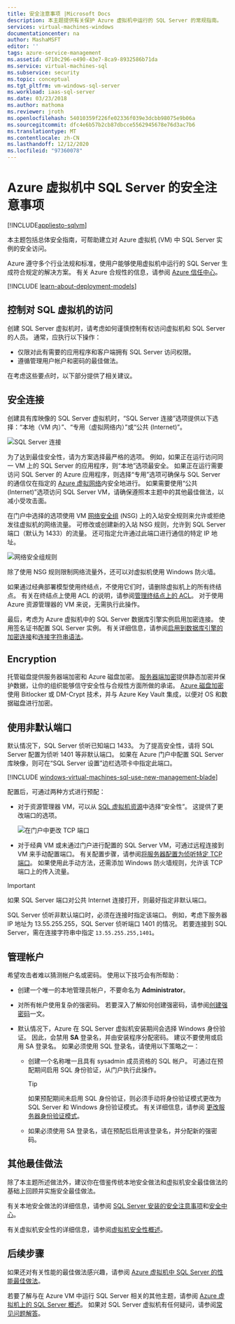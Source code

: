 ```yaml
---
title: 安全注意事项 |Microsoft Docs
description: 本主题提供有关保护 Azure 虚拟机中运行的 SQL Server 的常规指南。
services: virtual-machines-windows
documentationcenter: na
author: MashaMSFT
editor: ''
tags: azure-service-management
ms.assetid: d710c296-e490-43e7-8ca9-8932586b71da
ms.service: virtual-machines-sql
ms.subservice: security
ms.topic: conceptual
ms.tgt_pltfrm: vm-windows-sql-server
ms.workload: iaas-sql-server
ms.date: 03/23/2018
ms.author: mathoma
ms.reviewer: jroth
ms.openlocfilehash: 54010359f226fe02336f039e3dcbb98075e9b06a
ms.sourcegitcommit: dfc4e6b57b2cb87dbcce5562945678e76d3ac7b6
ms.translationtype: MT
ms.contentlocale: zh-CN
ms.lasthandoff: 12/12/2020
ms.locfileid: "97360078"
---
```

# <a name="security-considerations-for-sql-server-on-azure-virtual-machines"></a>Azure 虚拟机中 SQL Server 的安全注意事项
[!INCLUDE[appliesto-sqlvm](../../includes/appliesto-sqlvm.md)]

本主题包括总体安全指南，可帮助建立对 Azure 虚拟机 (VM) 中 SQL Server 实例的安全访问。

Azure 遵守多个行业法规和标准，使用户能够使用虚拟机中运行的 SQL Server 生成符合规定的解决方案。 有关 Azure 合规性的信息，请参阅 [Azure 信任中心](https://azure.microsoft.com/support/trust-center/)。

[!INCLUDE [learn-about-deployment-models](../../../../includes/learn-about-deployment-models-both-include.md)]

## <a name="control-access-to-the-sql-virtual-machine"></a>控制对 SQL 虚拟机的访问

创建 SQL Server 虚拟机时，请考虑如何谨慎控制有权访问虚拟机和 SQL Server 的人员。 通常，应执行以下操作：

- 仅限对此有需要的应用程序和客户端拥有 SQL Server 访问权限。
- 遵循管理用户帐户和密码的最佳做法。

在考虑这些要点时，以下部分提供了相关建议。

## <a name="secure-connections"></a>安全连接

创建具有库映像的 SQL Server 虚拟机时，“SQL Server 连接”选项提供以下选择：“本地（VM 内）”、“专用（虚拟网络内）”或“公共 (Internet)”。

![SQL Server 连接](./media/security-considerations-best-practices/sql-vm-connectivity-option.png)

为了达到最佳安全性，请为方案选择最严格的选项。 例如，如果正在运行访问同一 VM 上的 SQL Server 的应用程序，则“本地”选项最安全。 如果正在运行需要访问 SQL Server 的 Azure 应用程序，则选择“专用”选项可确保与 SQL Server 的通信仅在指定的 [Azure 虚拟网络](../../../virtual-network/virtual-networks-overview.md)内安全地进行。 如果需要使用“公共(Internet)”选项访问 SQL Server VM，请确保遵照本主题中的其他最佳做法，以减小受攻击面。

在门户中选择的选项使用 VM [网络安全组](../../../active-directory/identity-protection/concept-identity-protection-security-overview.md) (NSG) 上的入站安全规则来允许或拒绝发往虚拟机的网络流量。 可修改或创建新的入站 NSG 规则，允许到 SQL Server 端口（默认为 1433）的流量。 还可指定允许通过此端口进行通信的特定 IP 地址。

![网络安全组规则](./media/security-considerations-best-practices/sql-vm-network-security-group-rules.png)

除了使用 NSG 规则限制网络流量外，还可以对虚拟机使用 Windows 防火墙。

如果通过经典部署模型使用终结点，不使用它们时，请删除虚拟机上的所有终结点。 有关在终结点上使用 ACL 的说明，请参阅[管理终结点上的 ACL](/previous-versions/azure/virtual-machines/windows/classic/setup-endpoints#manage-the-acl-on-an-endpoint)。 对于使用 Azure 资源管理器的 VM 来说，无需执行此操作。

最后，考虑为 Azure 虚拟机中的 SQL Server 数据库引擎实例启用加密连接。 使用签名证书配置 SQL Server 实例。 有关详细信息，请参阅[启用到数据库引擎的加密连接](/sql/database-engine/configure-windows/enable-encrypted-connections-to-the-database-engine)和[连接字符串语法](/dotnet/framework/data/adonet/connection-string-syntax)。

## <a name="encryption"></a>Encryption

托管磁盘提供服务器端加密和 Azure 磁盘加密。 [服务器端加密](../../../virtual-machines/disk-encryption.md)提供静态加密并保护数据，让你的组织能够信守安全性与合规性方面所做的承诺。 [Azure 磁盘加密](../../../security/fundamentals/azure-disk-encryption-vms-vmss.md)使用 Bitlocker 或 DM-Crypt 技术，并与 Azure Key Vault 集成，以便对 OS 和数据磁盘进行加密。 

## <a name="use-a-non-default-port"></a>使用非默认端口

默认情况下，SQL Server 侦听已知端口 1433。 为了提高安全性，请将 SQL Server 配置为侦听 1401 等非默认端口。 如果在 Azure 门户中配置 SQL Server 库映像，则可在“SQL Server 设置”边栏选项卡中指定此端口。

[!INCLUDE [windows-virtual-machines-sql-use-new-management-blade](../../../../includes/windows-virtual-machines-sql-new-resource.md)]

配置后，可通过两种方式进行预配：

- 对于资源管理器 VM，可以从 [SQL 虚拟机资源](manage-sql-vm-portal.md#access-the-sql-virtual-machines-resource)中选择“安全性”。 这提供了更改端口的选项。

  ![在门户中更改 TCP 端口](./media/security-considerations-best-practices/sql-vm-change-tcp-port.png)

- 对于经典 VM 或未通过门户进行配置的 SQL Server VM，可通过远程连接到 VM 来手动配置端口。 有关配置步骤，请参阅[将服务器配置为侦听特定 TCP 端口](/sql/database-engine/configure-windows/configure-a-server-to-listen-on-a-specific-tcp-port)。 如果使用此手动方法，还需添加 Windows 防火墙规则，允许该 TCP 端口上的传入流量。

> [!IMPORTANT]
> 如果 SQL Server 端口对公共 Internet 连接打开，则最好指定非默认端口。

SQL Server 侦听非默认端口时，必须在连接时指定该端口。 例如，考虑下服务器 IP 地址为 13.55.255.255，SQL Server 侦听端口 1401 的情况。 若要连接到 SQL Server，需在连接字符串中指定 `13.55.255.255,1401`。

## <a name="manage-accounts"></a>管理帐户

希望攻击者难以猜测帐户名或密码。 使用以下技巧会有所帮助：

- 创建一个唯一的本地管理员帐户，不要命名为 **Administrator**。

- 对所有帐户使用复杂的强密码。 若要深入了解如何创建强密码，请参阅[创建强密码](https://support.microsoft.com/instantanswers/9bd5223b-efbe-aa95-b15a-2fb37bef637d/create-a-strong-password)一文。

- 默认情况下，Azure 在 SQL Server 虚拟机安装期间会选择 Windows 身份验证。 因此，会禁用 **SA** 登录名，并由安装程序分配密码。 建议不要使用或启用 SA 登录名。 如果必须使用 SQL 登录名，请使用以下策略之一：

  - 创建一个名称唯一且具有 sysadmin 成员资格的 SQL 帐户。 可通过在预配期间启用 SQL 身份验证，从门户执行此操作。

    > [!TIP] 
    > 如果预配期间未启用 SQL 身份验证，则必须手动将身份验证模式更改为 SQL Server 和 Windows 身份验证模式。 有关详细信息，请参阅 [更改服务器身份验证模式](/sql/database-engine/configure-windows/change-server-authentication-mode)。

  - 如果必须使用 SA 登录名，请在预配后启用该登录名，并分配新的强密码。

## <a name="additional-best-practices"></a>其他最佳做法

除了本主题所述做法外，建议你在借鉴传统本地安全做法和虚拟机安全最佳做法的基础上回顾并实施安全最佳做法。 

有关本地安全做法的详细信息，请参阅 [SQL Server 安装的安全注意事项](/sql/sql-server/install/security-considerations-for-a-sql-server-installation)和[安全中心](/sql/relational-databases/security/security-center-for-sql-server-database-engine-and-azure-sql-database)。 

有关虚拟机安全性的详细信息，请参阅[虚拟机安全性概述](../../../security/fundamentals/virtual-machines-overview.md)。


## <a name="next-steps"></a>后续步骤

如果还对有关性能的最佳做法感兴趣，请参阅 [Azure 虚拟机中 SQL Server 的性能最佳做法](performance-guidelines-best-practices.md)。

若要了解与在 Azure VM 中运行 SQL Server 相关的其他主题，请参阅 [Azure 虚拟机上的 SQL Server 概述](sql-server-on-azure-vm-iaas-what-is-overview.md)。 如果对 SQL Server 虚拟机有任何疑问，请参阅[常见问题解答](frequently-asked-questions-faq.md)。